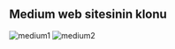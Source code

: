 ## Medium web sitesinin klonu

![medium1](https://github.com/GecgelCaner/Bootstrap-Patika/assets/94284031/18d32ecf-4b9c-4868-bac9-f0aeadbf3738)
![medium2](https://github.com/GecgelCaner/Bootstrap-Patika/assets/94284031/4d739b72-b03b-4190-a71f-b2dfadcc8df6)
